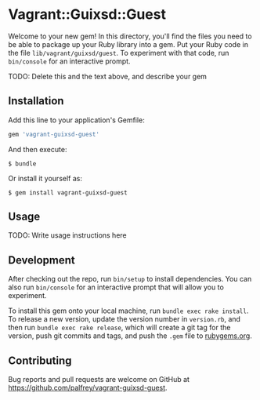 # Vagrant::Guixsd::Guest

Welcome to your new gem! In this directory, you'll find the files you need to be able to package up your Ruby library into a gem. Put your Ruby code in the file `lib/vagrant/guixsd/guest`. To experiment with that code, run `bin/console` for an interactive prompt.

TODO: Delete this and the text above, and describe your gem

## Installation

Add this line to your application's Gemfile:

```ruby
gem 'vagrant-guixsd-guest'
```

And then execute:

    $ bundle

Or install it yourself as:

    $ gem install vagrant-guixsd-guest

## Usage

TODO: Write usage instructions here

## Development

After checking out the repo, run `bin/setup` to install dependencies. You can also run `bin/console` for an interactive prompt that will allow you to experiment.

To install this gem onto your local machine, run `bundle exec rake install`. To release a new version, update the version number in `version.rb`, and then run `bundle exec rake release`, which will create a git tag for the version, push git commits and tags, and push the `.gem` file to [rubygems.org](https://rubygems.org).

## Contributing

Bug reports and pull requests are welcome on GitHub at https://github.com/palfrey/vagrant-guixsd-guest.
